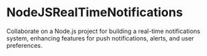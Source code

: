 # NodeJSRealTimeNotifications
Collaborate on a Node.js project for building a real-time notifications system, enhancing features for push notifications, alerts, and user preferences.
